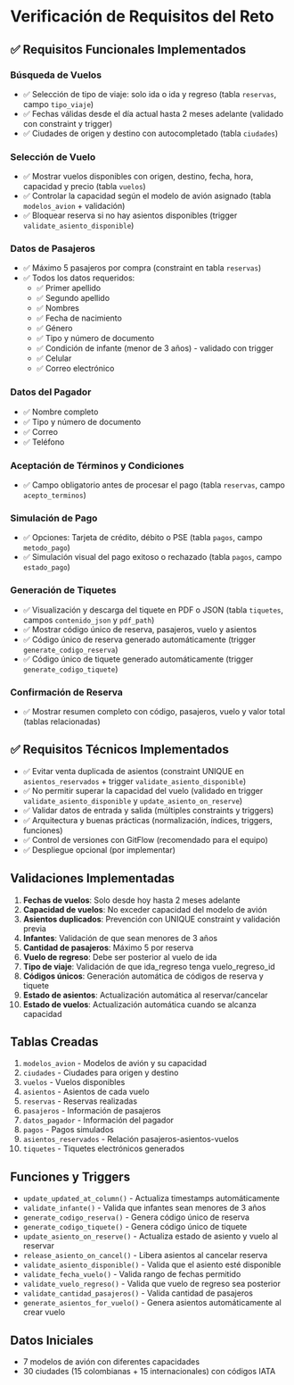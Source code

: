 # Verificación de Requisitos del Reto

## ✅ Requisitos Funcionales Implementados

### Búsqueda de Vuelos

- ✅ Selección de tipo de viaje: solo ida o ida y regreso (tabla `reservas`, campo `tipo_viaje`)
- ✅ Fechas válidas desde el día actual hasta 2 meses adelante (validado con constraint y trigger)
- ✅ Ciudades de origen y destino con autocompletado (tabla `ciudades`)

### Selección de Vuelo

- ✅ Mostrar vuelos disponibles con origen, destino, fecha, hora, capacidad y precio (tabla `vuelos`)
- ✅ Controlar la capacidad según el modelo de avión asignado (tabla `modelos_avion` + validación)
- ✅ Bloquear reserva si no hay asientos disponibles (trigger `validate_asiento_disponible`)

### Datos de Pasajeros

- ✅ Máximo 5 pasajeros por compra (constraint en tabla `reservas`)
- ✅ Todos los datos requeridos:
  - ✅ Primer apellido
  - ✅ Segundo apellido
  - ✅ Nombres
  - ✅ Fecha de nacimiento
  - ✅ Género
  - ✅ Tipo y número de documento
  - ✅ Condición de infante (menor de 3 años) - validado con trigger
  - ✅ Celular
  - ✅ Correo electrónico

### Datos del Pagador

- ✅ Nombre completo
- ✅ Tipo y número de documento
- ✅ Correo
- ✅ Teléfono

### Aceptación de Términos y Condiciones

- ✅ Campo obligatorio antes de procesar el pago (tabla `reservas`, campo `acepto_terminos`)

### Simulación de Pago

- ✅ Opciones: Tarjeta de crédito, débito o PSE (tabla `pagos`, campo `metodo_pago`)
- ✅ Simulación visual del pago exitoso o rechazado (tabla `pagos`, campo `estado_pago`)

### Generación de Tiquetes

- ✅ Visualización y descarga del tiquete en PDF o JSON (tabla `tiquetes`, campos `contenido_json` y `pdf_path`)
- ✅ Mostrar código único de reserva, pasajeros, vuelo y asientos
- ✅ Código único de reserva generado automáticamente (trigger `generate_codigo_reserva`)
- ✅ Código único de tiquete generado automáticamente (trigger `generate_codigo_tiquete`)

### Confirmación de Reserva

- ✅ Mostrar resumen completo con código, pasajeros, vuelo y valor total (tablas relacionadas)

## ✅ Requisitos Técnicos Implementados

- ✅ Evitar venta duplicada de asientos (constraint UNIQUE en `asientos_reservados` + trigger `validate_asiento_disponible`)
- ✅ No permitir superar la capacidad del vuelo (validado en trigger `validate_asiento_disponible` y `update_asiento_on_reserve`)
- ✅ Validar datos de entrada y salida (múltiples constraints y triggers)
- ✅ Arquitectura y buenas prácticas (normalización, índices, triggers, funciones)
- ✅ Control de versiones con GitFlow (recomendado para el equipo)
- ✅ Despliegue opcional (por implementar)

## Validaciones Implementadas

1. **Fechas de vuelos**: Solo desde hoy hasta 2 meses adelante
2. **Capacidad de vuelos**: No exceder capacidad del modelo de avión
3. **Asientos duplicados**: Prevención con UNIQUE constraint y validación previa
4. **Infantes**: Validación de que sean menores de 3 años
5. **Cantidad de pasajeros**: Máximo 5 por reserva
6. **Vuelo de regreso**: Debe ser posterior al vuelo de ida
7. **Tipo de viaje**: Validación de que ida_regreso tenga vuelo_regreso_id
8. **Códigos únicos**: Generación automática de códigos de reserva y tiquete
9. **Estado de asientos**: Actualización automática al reservar/cancelar
10. **Estado de vuelos**: Actualización automática cuando se alcanza capacidad

## Tablas Creadas

1. `modelos_avion` - Modelos de avión y su capacidad
2. `ciudades` - Ciudades para origen y destino
3. `vuelos` - Vuelos disponibles
4. `asientos` - Asientos de cada vuelo
5. `reservas` - Reservas realizadas
6. `pasajeros` - Información de pasajeros
7. `datos_pagador` - Información del pagador
8. `pagos` - Pagos simulados
9. `asientos_reservados` - Relación pasajeros-asientos-vuelos
10. `tiquetes` - Tiquetes electrónicos generados

## Funciones y Triggers

- `update_updated_at_column()` - Actualiza timestamps automáticamente
- `validate_infante()` - Valida que infantes sean menores de 3 años
- `generate_codigo_reserva()` - Genera código único de reserva
- `generate_codigo_tiquete()` - Genera código único de tiquete
- `update_asiento_on_reserve()` - Actualiza estado de asiento y vuelo al reservar
- `release_asiento_on_cancel()` - Libera asientos al cancelar reserva
- `validate_asiento_disponible()` - Valida que el asiento esté disponible
- `validate_fecha_vuelo()` - Valida rango de fechas permitido
- `validate_vuelo_regreso()` - Valida que vuelo de regreso sea posterior
- `validate_cantidad_pasajeros()` - Valida cantidad de pasajeros
- `generate_asientos_for_vuelo()` - Genera asientos automáticamente al crear vuelo

## Datos Iniciales

- 7 modelos de avión con diferentes capacidades
- 30 ciudades (15 colombianas + 15 internacionales) con códigos IATA
